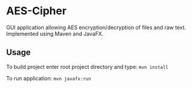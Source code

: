 # AES-Cipher
GUI application allowing AES encryption/decryption of files and raw text.
Implemented using Maven and JavaFX.

## Usage
To build project enter root project directory and type:
```mvn install```

To run application:
```mvn javafx:run```

